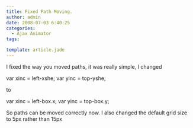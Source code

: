 ```yaml
---
title: Fixed Path Moving.
author: admin
date: 2008-07-03 6:40:25
categories:
  - Ajax Animator
tags: 

template: article.jade
---
```


I fixed the way you moved paths, it was really simple, I changed 

var xinc = left-xshe;
var yinc = top-yshe;

to 

var xinc = left-box.x;
var yinc = top-box.y;

So paths can be moved correctly now. I also changed the default grid size to 5px rather than 15px
